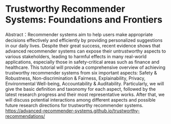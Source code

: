 # Trustworthy Recommender Systems: Foundations and Frontiers


Abstract：Recommender systems aim to help users make appropriate decisions effectively and efficiently by providing personalized suggestions in our daily lives. Despite their great success, recent evidence shows that advanced recommender systems can expose their untrustworthy aspects to various stakeholders, leading to harmful effects in many real-world applications, especially those in safety-critical areas such as finance and healthcare. 
This tutorial will provide a comprehensive overview of achieving trustworthy recommender systems from six important aspects: Safety \& Robustness, Non-discrimination \& Fairness, Explainability, Privacy, Environmental Well-being, Accountability \& Auditability.
Particularly, we will give the basic definition and taxonomy for each aspect, followed by the latest research progress and their most representative works. After that, we will discuss potential interactions among different aspects and possible future research directions for trustworthy recommender systems.
https://advanced-recommender-systems.github.io/trustworthy-recommendations/
